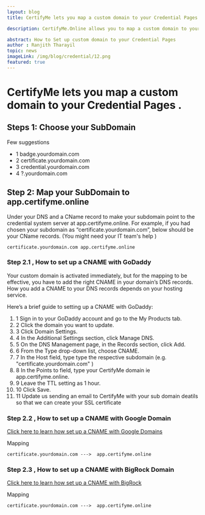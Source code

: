 ```yaml
---
layout: blog
title: CertifyMe lets you map a custom domain to your Credential Pages .

description: CertifyMe.Online allows you to map a custom domain to your Credential Pages, enhancing your brand presence.

abstract: How to Set up custom domain to your Credential Pages
author : Ranjith Tharayil
topic: news
imageLink: /img/blog/credential/12.png
featured: true
---
```


# CertifyMe lets you map a custom domain to your Credential Pages .



## Steps 1: Choose your SubDomain
Few suggestions
* 1 badge.yourdomain.com
* 2 certificate.yourdomain.com
* 3 credential.yourdomain.com
* 4 ?.yourdomain.com


## Step 2: Map your SubDomain to app.certifyme.online
Under your DNS and a CName record to make your subdomain point to the credential system server at app.certifyme.online. For example, if you had chosen your subdomain as “certificate.yourdomain.com”, below should be your CName records. (You might need your IT team's help )

```
certificate.yourdomain.com app.certifyme.online

```

### Step 2.1 , How to set up a CNAME with GoDaddy

Your custom domain is activated immediately, but for the mapping to be effective, you have to add the right CNAME in your domain’s DNS records. How you add a CNAME to your DNS records depends on your hosting service.


Here’s a brief guide to setting up a CNAME with GoDaddy:

1. 1 Sign in to your GoDaddy account and go to the My Products tab.
2. 2 Click the domain you want to update.
3. 3 Click Domain Settings.
4. 4 In the Additional Settings section, click Manage DNS.
5. 5 On the DNS Management page, in the Records section, click Add.
6. 6 From the Type drop-down list, choose CNAME.
7. 7 In the Host field, type type the respective subdomain  (e.g. "certificate.yourdomain.com" )
8. 8 In the Points to field, type your CertifyMe domain  ie  app.certifyme.online.
9. 9 Leave the TTL setting as 1 hour.
10. 10 Click Save.
11. 11 Update us sending an email to CertifyMe with  your sub domain deatils so that we can create your SSL certificate

### Step 2.2 , How to set up a CNAME with Google Domain

[Click here to learn how set up a CNAME with Google Domains](https://support.google.com/a/answer/47283?hl=en)

Mapping 

```
certificate.yourdomain.com --->  app.certifyme.online

```

### Step 2.3  , How to set up a CNAME with BigRock Domain

[Click here to learn how set up a CNAME with BigRock](https://support.bigrock.com/index.php?/Knowledgebase/Article/View/1217/5/adding-a-cname-record-on-dns-management)

Mapping 

```
certificate.yourdomain.com --->  app.certifyme.online

```

